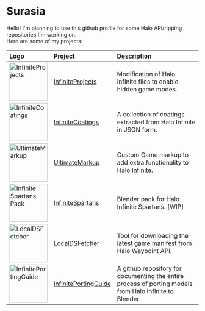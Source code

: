 # Surasia

Hello! I'm planning to use this github profile for some Halo API/ripping repositories I'm working on.                               
Here are some of my projects:

| Logo  | Project | Description |
|:--|:-------|:------------|
| <img alt="InfiniteProjects" src="https://cdn.discordapp.com/attachments/841584050471829546/1018248756442959872/TEMP.png" width="100" height="100" />| [InfiniteProjects](https://github.com/Surasia/InfiniteProjects) | Modification of Halo Infinite files to enable hidden game modes.  |
| <img alt="InfiniteCoatings" src="https://cdn.discordapp.com/attachments/841584050471829546/1018248756442959872/TEMP.png" width="100" height="100" />| [InfiniteCoatings](https://github.com/Surasia/InfiniteCoatings) | A collection of coatings extracted from Halo Infinite in JSON form. |
| <img alt="UltimateMarkup" src="https://cdn.discordapp.com/attachments/841584050471829546/1018248756442959872/TEMP.png" width="100" height="100" />| [UltimateMarkup](https://github.com/Surasia/UltimateMarkup) |  Custom Game markup to add extra functionality to Halo Infinite. |
| <img alt="Infinite Spartans Pack" src="https://cdn.discordapp.com/attachments/841584050471829546/1018248756442959872/TEMP.png" width="100" height="100" />| [InfiniteSpartans](https://github.com/Surasia/Infinite-Spartans-Pack) | Blender pack for Halo Infinite Spartans. [WIP] |
| <img alt="LocalDSFetcher" src="https://cdn.discordapp.com/attachments/841584050471829546/1018248756442959872/TEMP.png" width="100" height="100" />| [LocalDSFetcher](https://github.com/Surasia/LocalDSFetcher) | Tool for downloading the latest game manifest from Halo Waypoint API. |
| <img alt="InfinitePortingGuide" src="https://cdn.discordapp.com/attachments/841584050471829546/1018248756442959872/TEMP.png" width="100" height="100" />| [InfinitePortingGuide](https://github.com/Surasia/InfiniteRippingGuide) | A github repository for documenting the entire process of porting models from Halo Infinite to Blender. |

